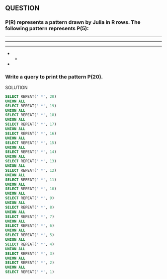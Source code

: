 <h2>QUESTION</h2>
<h3>P(R) represents a pattern drawn by Julia in R rows. The following pattern represents P(5):</h3>

* * * * * 
* * * * 
* * * 
* * 
*

<h3>Write a query to print the pattern P(20).</h3>



SOLUTION 
```sql
SELECT REPEAT(' *', 20)
UNION ALL
SELECT REPEAT(' *', 19)
UNION ALL
SELECT REPEAT(' *', 18)
UNION ALL
SELECT REPEAT(' *', 17)
UNION ALL
SELECT REPEAT(' *', 16)
UNION ALL
SELECT REPEAT(' *', 15)
UNION ALL
SELECT REPEAT(' *', 14)
UNION ALL
SELECT REPEAT(' *', 13)
UNION ALL
SELECT REPEAT(' *', 12)
UNION ALL
SELECT REPEAT(' *', 11)
UNION ALL
SELECT REPEAT(' *', 10)
UNION ALL
SELECT REPEAT(' *', 9)
UNION ALL
SELECT REPEAT(' *', 8)
UNION ALL
SELECT REPEAT(' *', 7)
UNION ALL
SELECT REPEAT(' *', 6)
UNION ALL
SELECT REPEAT(' *', 5)
UNION ALL
SELECT REPEAT(' *', 4)
UNION ALL
SELECT REPEAT(' *', 3)
UNION ALL
SELECT REPEAT(' *', 2)
UNION ALL
SELECT REPEAT(' *', 1)
```
